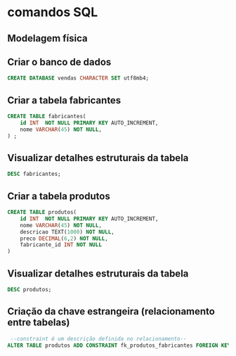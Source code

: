 # comandos SQL

## Modelagem física

## Criar o banco de dados
``` sql
CREATE DATABASE vendas CHARACTER SET utf8mb4;
```

## Criar a tabela fabricantes
``` sql
CREATE TABLE fabricantes(
    id INT  NOT NULL PRIMARY KEY AUTO_INCREMENT,
    nome VARCHAR(45) NOT NULL,
) ;
```

## Visualizar detalhes estruturais da tabela
``` sql
DESC fabricantes;
```
## Criar a tabela produtos
``` sql
CREATE TABLE produtos(
    id INT  NOT NULL PRIMARY KEY AUTO_INCREMENT,
    nome VARCHAR(45) NOT NULL,
    descricao TEXT(1000) NOT NULL,
    preco DECIMAL(6,2) NOT NULL,
    fabricante_id INT NOT NULL
) 
```

## Visualizar detalhes estruturais da tabela
``` sql
DESC produtos;
```

## Criação da chave estrangeira (relacionamento entre tabelas)

``` sql
 --constraint é um descrição definida no relacionamento--
ALTER TABLE produtos ADD CONSTRAINT fk_produtos_fabricantes FOREIGN KEY (fabricante_id) REFERENCES fabricantes(id);

```